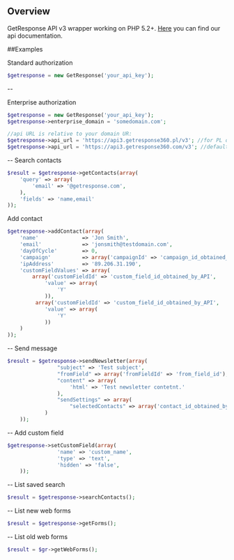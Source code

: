## Overview
GetResponse API v3 wrapper working on PHP 5.2+.
[Here](http://apidocs.getresponse.com/en/v3/) you can find our api documentation.

##Examples

Standard authorization
```php
$getresponse = new GetResponse('your_api_key');
```
--

Enterprise authorization
```php
$getresponse = new GetResponse('your_api_key');
$getresponse->enterprise_domain = 'somedomain.com';

//api URL is relative to your domain UR:
$getresponse->api_url = 'https://api3.getresponse360.pl/v3'; //for PL domains
$getresponse->api_url = 'https://api3.getresponse360.com/v3'; //default
```
--
Search contacts
```php
$result = $getresponse->getContacts(array(
	'query' => array(
		'email' => '@getresponse.com',
	),
	'fields' => 'name,email'
));
```


Add contact
```php
$getresponse->addContact(array(
    'name'              => 'Jon Smith',
    'email'             => 'jonsmith@testdomain.com',
    'dayOfCycle'        => 0,
    'campaign'          => array('campaignId' => 'campaign_id_obtained_by_API'),
    'ipAddress'         => '89.206.31.190',
    'customFieldValues' => array(
        array('customFieldId' => 'custom_field_id_obtained_by_API',
            'value' => array(
                'Y'
            )),
         array('customFieldId' => 'custom_field_id_obtained_by_API',
            'value' => array(
                'Y'
            ))
    )
));
```
--
Send message
```php
$result = $getresponse->sendNewsletter(array(
				"subject" => 'Test subject',
				"fromField" => array('fromFieldId' => 'from_field_id'),
				"content" => array(
					'html' => 'Test newsletter contetnt.'
				),
				"sendSettings" => array(
					"selectedContacts" => array('contact_id_obtained_by_API')
			)
    ));
```
--
Add custom field
```php
$getresponse->setCustomField(array(
				'name' => 'custom_name',
				'type' => 'text',
				'hidden' => 'false',
    ));
```
--
List saved search
```php
$result = $getresponse->searchContacts();
```
--
List new web forms
```php
$result = $getresponse->getForms();
```
--
List old web forms
```php
$result = $gr->getWebForms();
```




